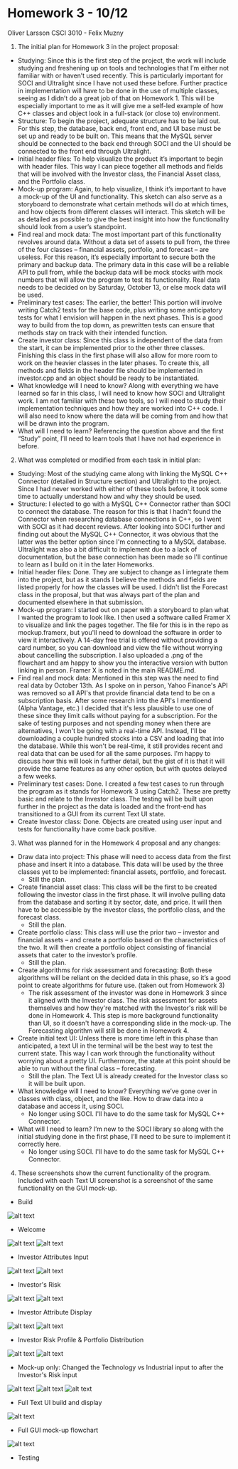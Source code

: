 # Homework 3 - 10/12
Oliver Larsson 
CSCI 3010 - Felix Muzny 

1) The initial plan for Homework 3 in the project proposal: 
- Studying: Since this is the first step of the project, the work will include studying and freshening up on tools and technologies that I’m either not familiar with or haven’t used recently. This is particularly important for SOCI and Ultralight since I have not used these before. Further practice in implementation will have to be done in the use of multiple classes, seeing as I didn’t do a great job of that on Homework 1. This will be especially important to me as it will give me a self-led example of how C++ classes and object look in a full-stack (or close to) environment. 
- Structure: To begin the project, adequate structure has to be laid out. For this step, the database, back end, front end, and UI base must be set up and ready to be built on. This means that the MySQL server should be connected to the back end through SOCI and the UI should be connected to the front end through Ultralight. 
- Initial header files: To help visualize the product it’s important to begin with header files. This way I can piece together all methods and fields that will be involved with the Investor class, the Financial Asset class, and the Portfolio class. 
- Mock-up program: Again, to help visualize, I think it’s important to have a mock-up of the UI and functionality. This sketch can also serve as a storyboard to demonstrate what certain methods will do at which times, and how objects from different classes will interact. This sketch will be as detailed as possible to give the best insight into how the functionality should look from a user’s standpoint. 
- Find real and mock data: The most important part of this functionality revolves around data. Without a data set of assets to pull from, the three of the four classes – financial assets, portfolio, and forecast – are useless. For this reason, it’s especially important to secure both the primary and backup data. The primary data in this case will be a reliable API to pull from, while the backup data will be mock stocks with mock numbers that will allow the program to test its functionality. Real data needs to be decided on by Saturday, October 13, or else mock data will be used. 
- Preliminary test cases: The earlier, the better! This portion will involve writing Catch2 tests for the base code, plus writing some anticipatory tests for what I envision will happen in the next phases. This is a good way to build from the top down, as prewritten tests can ensure that methods stay on track with their intended function.
- Create investor class: Since this class is independent of the data from the start, it can be implemented prior to the other three classes. Finishing this class in the first phase will also allow for more room to work on the heavier classes in the later phases. To create this, all methods and fields in the header file should be implemented in investor.cpp and an object should be ready to be instantiated. 
- What knowledge will I need to know? Along with everything we have learned so far in this class, I will need to know how SOCI and Ultralight work. I am not familiar with these two tools, so I will need to study their implementation techniques and how they are worked into C++ code. I will also need to know where the data will be coming from and how that will be drawn into the program. 
- What will I need to learn? Referencing the question above and the first “Study” point, I’ll need to learn tools that I have not had experience in before. 

2) What was completed or modified from each task in initial plan: 
- Studying: Most of the studying came along with linking the MySQL C++ Connector (detailed in Structure section) and Ultralight to the project. Since I had never worked with either of these tools before, it took some time to actually understand how and why they should be used. 
- Structure: I elected to go with a MySQL C++ Connector rather than SOCI to connect the database. The reason for this is that I hadn't found the Connector when researching database connections in C++, so I went with SOCI as it had decent reviews. After looking into SOCI further and finding out about the MySQL C++ Connector, it was obvious that the latter was the better option since I'm connecting to a MySQL database. Ultralight was also a bit difficult to implement due to a lack of documentation, but the base connection has been made so I'll continue to learn as I build on it in the later Homeworks. 
- Initial header files: Done. They are subject to change as I integrate them into the project, but as it stands I believe the methods and fields are listed properly for how the classes will be used. I didn't list the Forecast class in the proposal, but that was always part of the plan and documented elsewhere in that submission. 
- Mock-up program: I started out on paper with a storyboard to plan what I wanted the program to look like. I then used a software called Framer X to visualize and link the pages together. The file for this is in the repo as mockup.framerx, but you'll need to download the software in order to view it interactively. A 14-day free trial is offered without providing a card number, so you can download and view the file without worrying about cancelling the subscription. I also uploaded a .png of the flowchart and am happy to show you the interactive version with button linking in person. Framer X is noted in the main README.md. 
- Find real and mock data: Mentioned in this step was the need to find real data by October 13th. As I spoke on in person, Yahoo Finance's API was removed so all API's that provide financial data tend to be on a subscription basis. After some research into the API's I mentioend (Alpha Vantage, etc.) I decided that it's less plausible to use one of these since they limit calls without paying for a subscription. For the sake of testing purposes and not spending money when there are alternatives, I won't be going with a real-time API. Instead, I'll be downloading a couple hundred stocks into a CSV and loading that into the database. While this won't be real-time, it still provides recent and real data that can be used for all the same purposes. I'm happy to discuss how this will look in further detail, but the gist of it is that it will provide the same features as any other option, but with quotes delayed a few weeks. 
- Preliminary test cases: Done. I created a few test cases to run through the program as it stands for Homework 3 using Catch2. These are pretty basic and relate to the Investor class. The testing will be built upon further in the project as the data is loaded and the front-end has transitioned to a GUI from its current Text UI state. 
- Create Investor class: Done. Objects are created using user input and tests for functionality have come back positive. 

3) What was planned for in the Homework 4 proposal and any changes: 
- Draw data into project: This phase will need to access data from the first phase and insert it into a database. This data will be used by the three classes yet to be implemented: financial assets, portfolio, and forecast. 
    - Still the plan. 
- Create financial asset class: This class will be the first to be created following the investor class in the first phase. It will involve pulling data from the database and sorting it by sector, date, and price. It will then have to be accessible by the investor class, the portfolio class, and the forecast class. 
    - Still the plan. 
- Create portfolio class: This class will use the prior two – investor and financial assets – and create a portfolio based on the characteristics of the two. It will then create a portfolio object consisting of financial assets that cater to the investor’s profile. 
    - Still the plan. 
- Create algorithms for risk assessment and forecasting: Both these algorithms will be reliant on the decided data in this phase, so it’s a good point to create algorithms for future use.  (taken out from Homework 3) 
    - The risk assessment of the investor was done in Homework 3 since it aligned with the Investor class. The risk assessment for assets themselves and how they're matched with the Investor's risk will be done in Homework 4. This step is more background functionality than UI, so it doesn't have a corresponding slide in the mock-up. The Forecasting algorithm will still be done in Homework 4. 
- Create initial text UI: Unless there is more time left in this phase than anticipated, a text UI in the terminal will be the best way to test the current state. This way I can work through the functionality without worrying about a pretty UI. Furthermore, the state at this point should be able to run without the final class – forecasting. 
    - Still the plan. The Text UI is already created for the Investor class so it will be built upon. 
- What knowledge will I need to know? Everything we’ve gone over in classes with class, object, and the like. How to draw data into a database and access it, using SOCI. 
    - No longer using SOCI. I'll have to do the same task for MySQL C++ Connector. 
- What will I need to learn? I’m new to the SOCI library so along with the initial studying done in the first phase, I’ll need to be sure to implement it correctly here. 
    - No longer using SOCI. I'll have to do the same task for MySQL C++ Connector. 

4) These screenshots show the current functionality of the program. Included with each Text UI screenshot is a screenshot of the same functionality on the GUI mock-up. 

- Build 

![alt text](https://github.com/OliverLarsson/portfolio-manager/blob/master/Checkpoints/t1.png)

- Welcome

![alt text](https://github.com/OliverLarsson/portfolio-manager/blob/master/Checkpoints/t2.png)
![alt text](https://github.com/OliverLarsson/portfolio-manager/blob/master/Checkpoints/m1.png)

- Investor Attributes Input 

![alt text](https://github.com/OliverLarsson/portfolio-manager/blob/master/Checkpoints/t3.png)
![alt text](https://github.com/OliverLarsson/portfolio-manager/blob/master/Checkpoints/m2.png)

- Investor's Risk 

![alt text](https://github.com/OliverLarsson/portfolio-manager/blob/master/Checkpoints/t4.png)
![alt text](https://github.com/OliverLarsson/portfolio-manager/blob/master/Checkpoints/m3.png)

- Investor Attribute Display

![alt text](https://github.com/OliverLarsson/portfolio-manager/blob/master/Checkpoints/t5.png)
![alt text](https://github.com/OliverLarsson/portfolio-manager/blob/master/Checkpoints/m4.png)

- Investor Risk Profile & Portfolio Distribution

![alt text](https://github.com/OliverLarsson/portfolio-manager/blob/master/Checkpoints/t6.png)
![alt text](https://github.com/OliverLarsson/portfolio-manager/blob/master/Checkpoints/m8.png)

- Mock-up only: Changed the Technology vs Industrial input to after the Investor's Risk input

![alt text](https://github.com/OliverLarsson/portfolio-manager/blob/master/Checkpoints/m5.png)
![alt text](https://github.com/OliverLarsson/portfolio-manager/blob/master/Checkpoints/m6.png)
![alt text](https://github.com/OliverLarsson/portfolio-manager/blob/master/Checkpoints/m7.png)

- Full Text UI build and display 

![alt text](https://github.com/OliverLarsson/portfolio-manager/blob/master/Checkpoints/t7.png)

- Full GUI mock-up flowchart 

![alt text](https://github.com/OliverLarsson/portfolio-manager/blob/master/Checkpoints/portfolio-manager.png)

- Testing

